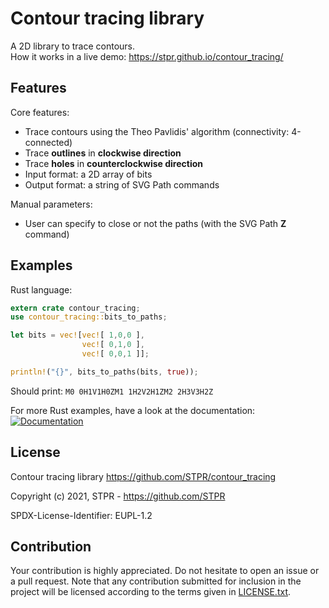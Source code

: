 # Contour tracing library

A 2D library to trace contours.  
How it works in a live demo: https://stpr.github.io/contour_tracing/

## Features

Core features:
- Trace contours using the Theo Pavlidis' algorithm (connectivity: 4-connected)
- Trace **outlines** in **clockwise direction**
- Trace **holes** in **counterclockwise direction**
- Input format: a 2D array of bits
- Output format: a string of SVG Path commands

Manual parameters:
- User can specify to close or not the paths (with the SVG Path **Z** command)

## Examples

Rust language:
```rust
extern crate contour_tracing;
use contour_tracing::bits_to_paths;

let bits = vec![vec![ 1,0,0 ],
                vec![ 0,1,0 ],
                vec![ 0,0,1 ]];

println!("{}", bits_to_paths(bits, true));
```
Should print: `M0 0H1V1H0ZM1 1H2V2H1ZM2 2H3V3H2Z`

For more Rust examples, have a look at the documentation: [![Documentation][documentation-img]][documentation-url]

## License

Contour tracing library
https://github.com/STPR/contour_tracing

Copyright (c) 2021, STPR - https://github.com/STPR

SPDX-License-Identifier: EUPL-1.2

## Contribution

Your contribution is highly appreciated. Do not hesitate to open an issue or a
pull request. Note that any contribution submitted for inclusion in the project
will be licensed according to the terms given in [LICENSE.txt](LICENSE.txt).

[documentation-img]: https://docs.rs/contour_tracing/badge.svg
[documentation-url]: https://docs.rs/contour_tracing
